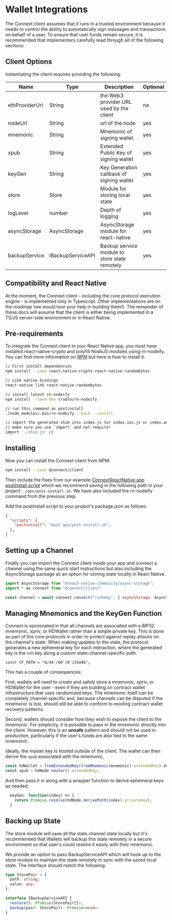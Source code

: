 # Wallet Integrations

The Connext client assumes that it runs in a trusted environment because it needs to control the ability to automatically sign messages and transactions on behalf of a user. To ensure that user funds remain secure, it is recommended that implementers carefully read through all of the following sections:

## Client Options

Instantiating the client requires providing the following:

| Name | Type | Description | Optional |
| ------ | ------ | ------ | ------ |
| ethProviderUrl | String | the Web3 provider URL used by the client | no |
| nodeUrl | String | url of the node | yes |
| mnemonic | String | Mnemonic of signing wallet | yes |
| xpub | String | Extended Public Key of signing wallet | yes |
| keyGen | String | Key Generation callback of signing wallet | yes |
| store | Store | Module for storing local state | yes |
| logLevel | number | Depth of logging | yes |
| asyncStorage | AsyncStorage | AsyncStorage module for react-native | yes |
| backupService | IBackupServiceAPI | Backup service module to store state remotely | yes |

## Compatibility and React Native

At the moment, the Connext client - including the core protocol execution engine - is implemented only in Typescript. Other implementations are on the roadmap (we would love your help in building them!). The remainder of these docs will assume that the client is either being implemented in a TS/JS server-side environment or in React Native.

## Pre-requirements

To integrate the Connext client in your React Native app, you must have installed react-native-crypto and polyfill NodeJS modules using rn-nodeify. You can find more information on [NPM](https://www.npmjs.com/package/react-native-crypto) but here is how to install it.

```sh
// First install dependencies
npm install --save react-native-crypto react-native-randombytes

// Link native bindings
react-native link react-native-randombytes

// install latest rn-nodeify
npm install --save-dev tradle/rn-nodeify

// run this command as postinstall
./node_modules/.bin/rn-nodeify --hack --install

// import the generated shim into index.js (or index.ios.js or index.android.js)
// make sure you use `import` and not require! 
import './shim.js' // 
```

## Installing

Now you can install the Connext client from NPM:

```sh
npm install --save @connext/client
```

Then include the fixes from our example [ConnextReactNative app postinstall script](https://github.com/ConnextProject/ConnextReactNative/blob/master/ops/post-install.sh) which we recommend saving in the following path in your project: `./ops/post-install.sh`. We have also included the rn-nodeify command from the previous step.

Add the postinstall script to your project's package.json as follows:

```json
{
  "scripts": {
    "postinstall": "bash ops/post-install.sh",
  },
}
```

## Setting up a Channel

Finally you can import the Connext client inside your app and connect a channel using the same quick start instructions but also including the AsyncStorage package as an option for storing state locally in React Native.

```javascript
import AsyncStorage from "@react-native-community/async-storage";
import * as connext from "@connext/client"

const channel = await connext.connect("rinkeby", { asyncStorage: AsyncStorage })
```


## Managing Mnemonics and the KeyGen Function

Connext is opinionated in that all channels are associated with a BIP32 mnemonic, xpriv, or HDWallet rather than a simple private key. This is done as part of the core protocols in order to protect against replay attacks on the channel's state. When making updates to the state, the protocol generates a new ephemeral key for each interaction, where the generated key is the `nth` key along a custom state-channel-specific path.

`const CF_PATH = "m/44'/60'/0'/25446";`

This has a couple of consequences:

First, wallets will need to create and safely store a mnemonic, xpriv, or HDWallet for the user - even if they are building on contract wallet infrastructure that uses randomized keys. The mnemonic itself can be completely channel-specific and, because channels can be disputed if the mnemonic is lost, should still be able to conform to existing contract wallet recovery patterns.

Second, wallets should consider how they wish to expose the client to the mnemonic. For simplicity, it is possible to pass in the mnemonic directly into the client. However, this is an **unsafe** pattern and should not be used in production, particularly if the user's funds are also tied to the same mnemonic. 

Ideally, the master key is hosted outside of the client. The wallet can then derive the `xpub` associated with the mnemonic,
```javascript
const hdWallet = fromExtendedKey(fromMnemonic(mnemonic).extendedKey).derivePath(CF_PATH);
const xpub = hdNode.neuter().extendedKey;
```
And then pass it in along with a wrapper function to derive ephemeral keys as needed:
```javascript
  keyGen: function(index) => {
    return Promise.resolve(hdNode.derivePath(index).privateKey);
  }
```

## Backing up State

The store module will save all the state channel state locally but it's recommended that Wallets will backup this state remotely in a secure environment so that user's could restore it easily with their mnemonic.

We provide an option to pass BackupServiceAPI which will hook up to the store module to maintain the state remotely in sync with the saved local state. The interface should match the following:

```typescript
type StorePair = {
  path: string;
  value: any;
};

interface IBackupServiceAPI {
  restore(): Promise<StorePair[]>;
  backup(pair: StorePair): Promise<void>;
}
```

